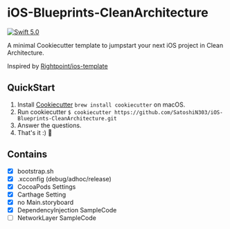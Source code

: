 iOS-Blueprints-CleanArchitecture
===

[![Swift 5.0](https://img.shields.io/badge/Swift-5.0-orange.svg?style=flat)](https://swift.org)

A minimal Cookiecutter template to jumpstart your next iOS project in Clean Architecture.

Inspired by [Rightpoint/ios-template](https://github.com/Rightpoint/ios-template)

## QuickStart

1. Install [Cookiecutter](https://github.com/cookiecutter/cookiecutter) `brew install cookiecutter` on macOS.
2. Run cookiecutter `$ cookiecutter https://github.com/SatoshiN303/iOS-Blueprints-CleanArchitecture.git`
3. Answer the questions.
4. That's it :) 🍻

## Contains 

- [x] bootstrap.sh
- [x] .xcconfig (debug/adhoc/release)
- [x] CocoaPods Settings 
- [x] Carthage Setting 
- [x] no Main.storyboard
- [x] DependencyInjection SampleCode
- [ ] NetworkLayer SampleCode
